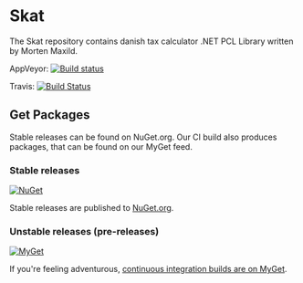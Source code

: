 # Skat

The Skat repository contains danish tax calculator .NET PCL Library written by Morten Maxild.

AppVeyor: [![Build status](https://ci.appveyor.com/api/projects/status/uxqtl95w35xh3auv?svg=true)](https://ci.appveyor.com/project/maxild/skat)

Travis: [![Build Status](https://travis-ci.org/maxild/Skat.svg)](https://travis-ci.org/maxild/Skat)

## Get Packages

Stable releases can be found on NuGet.org. Our CI build also produces packages, that can be found on our MyGet feed.

### Stable releases

[![NuGet](https://img.shields.io/nuget/v/Maxfire.Skat.svg?label=Maxfire.Skat)](https://www.nuget.org/packages/Maxfire.Prelude.Core/)

Stable releases are published to [NuGet.org](https://www.nuget.org/packages?q=Maxfire.Skat).

### Unstable releases (pre-releases)

[![MyGet](https://img.shields.io/myget/maxfire-ci/vpre/Maxfire.Skat.svg?label=Maxfire.Skat)](https://www.myget.org/gallery/maxfire-ci)

If you're feeling adventurous, [continuous integration builds are on MyGet](https://www.myget.org/gallery/maxfire-ci).
